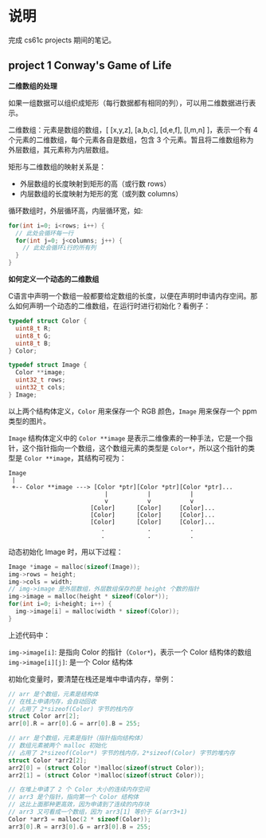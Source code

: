 # 说明

完成 cs61c projects 期间的笔记。

## project 1 Conway's Game of Life

**二维数组的处理**

如果一组数据可以组织成矩形（每行数据都有相同的列），可以用二维数据进行表示。

二维数组：元素是数组的数组，[ [x,y,z], [a,b,c], [d,e,f], [l,m,n] ]，表示一个有 4 个元素的二维数组，每个元素各自是数组，包含 3 个元素。暂且将二维数组称为外层数组，其元素称为内层数组。

矩形与二维数组的映射关系是：
  - 外层数组的长度映射到矩形的高（或行数 rows）
  - 内层数组的长度映射为矩形的宽（或列数 columns）

循环数组时，外层循环高，内层循环宽，如:

```c
for(int i=0; i<rows; i++) {
  // 此处会循环每一行
  for(int j=0; j<columns; j++) {
    // 此处会循环i行的所有列
  }
}
```

**如何定义一个动态的二维数组**

C语言中声明一个数组一般都要给定数组的长度，以便在声明时申请内存空间。那么如何声明一个动态的二维数组，在运行时进行初始化？看例子：

```c
typedef struct Color {
  uint8_t R;
  uint8_t G;
  uint8_t B;
} Color;

typedef struct Image {
  Color **image;
  uint32_t rows;
  uint32_t cols;
} Image;
```

以上两个结构体定义，`Color` 用来保存一个 RGB 颜色，`Image` 用来保存一个 ppm 类型的图片。

`Image` 结构体定义中的 `Color **image` 是表示二维像素的一种手法，它是一个指针，这个指针指向一个数组，这个数组元素的类型是 `Color*`，所以这个指针的类型是 `Color **image`，其结构可视为：

```
Image
 |
 +-- Color **image ---> [Color *ptr][Color *ptr][Color *ptr]...
                           |           |           |
                           v           v           v
                       [Color]      [Color]     [Color]...
                       [Color]      [Color]     [Color]...
                       [Color]      [Color]     [Color]...
                          .            .           .
                          .            .           .
```

动态初始化 Image 时，用以下过程：

```c
Image *image = malloc(sizeof(Image));
img->rows = height;
img->cols = width;
// img->image 是外层数组，外层数组保存的是 height 个数的指针
img->image = malloc(height * sizeof(Color*));
for(int i=0; i<height; i++) {
  img->image[i] = malloc(width * sizeof(Color));
}
```

上述代码中：

`img->image[i]`: 是指向 Color 的指针（`Color*`)，表示一个 Color 结构体的数组
`img->image[i][j]`: 是一个 Color 结构体

初始化变量时，要清楚在栈还是堆中申请内存，举例：

```c
// arr 是个数组，元素是结构体
// 在栈上申请内存，会自动回收
// 占用了 2*sizeof(Color) 字节的栈内存
struct Color arr[2];
arr[0].R = arr[0].G = arr[0].B = 255;

// arr 是个数组，元素是指针（指针指向结构体）
// 数组元素被两个 malloc 初始化
// 占用了 2*sizeof(Color*) 字节的栈内存，2*sizeof(Color) 字节的堆内存
struct Color *arr2[2];
arr2[0] = (struct Color *)malloc(sizeof(struct Color));
arr2[1] = (struct Color *)malloc(sizeof(struct Color));

// 在堆上申请了 2 个 Color 大小的连续内存空间
// arr3 是个指针，指向第一个 Color 结构体
// 这比上面那种更高效，因为申请到了连续的内存块
// arr3 又可看成一个数组，因为 arr3[1] 等价于 &(arr3+1)
Color *arr3 = malloc(2 * sizeof(Color));
arr3[0].R = arr3[0].G = arr3[0].B = 255;
```